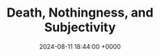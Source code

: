 ---
title: "Death, Nothingness, and Subjectivity"
link: "https://www.naturalism.org/philosophy/death/death-nothingness-and-subjectivity"
date: "2024-08-11 18:44:00 +0000"
description: "This paper critiques the widespread secular misunderstanding of death as a plunge into oblivion."
category: "articles"
---